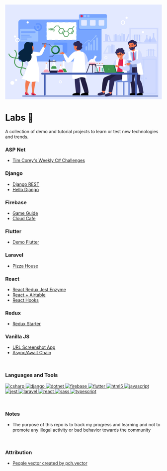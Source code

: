 <img src="./labs/people.jpg" />

# Labs 🚀

A collection of demo and tutorial projects to learn or test new technologies and trends.

### ASP Net

- [Tim Corey's Weekly C# Challenges](./tc_weekly_challenges)

### Django

- [Django REST](./django_rest)
- [Hello Django](./hello_django)

### Firebase

- [Game Guide](./game_guide)
- [Cloud Cafe](./cloud_cafe)

### Flutter

- [Demo Flutter](./demo_flutter)

### Laravel

- [Pizza House](./pizza_house)

### React

- [React Redux Jest Enzyme](./react_redux_jest_enzyme)
- [React + Airtable](./react_airtable)
- [React Hooks](./react_hooks)

### Redux

- [Redux Starter](./redux_starter)

### Vanilla JS

- [URL Screenshot App](./url_screenshot_app)
- [Async/Await Chain](./async_await_chain)

<br/>

### Languages and Tools

<p align="left">
   <a href="https://www.w3schools.com/cs/" target="_blank"> 
    <img src="https://devicons.github.io/devicon/devicon.git/icons/csharp/csharp-original.svg" alt="csharp" width="40" height="40"/>
   </a>
   <a href="https://www.djangoproject.com/" target="_blank"> 
    <img src="https://devicons.github.io/devicon/devicon.git/icons/django/django-original.svg" alt="django" width="40" height="40"/>
  </a>
  <a href="https://dotnet.microsoft.com/" target="_blank">
    <img src="https://devicons.github.io/devicon/devicon.git/icons/dot-net/dot-net-original-wordmark.svg" alt="dotnet" width="40" height="40"/>
  </a>
  <a href="https://firebase.google.com/" target="_blank">
    <img src="https://www.vectorlogo.zone/logos/firebase/firebase-icon.svg" alt="firebase" width="40" height="40"/>
  </a>
  <a href="https://flutter.dev" target="_blank">
    <img src="https://www.vectorlogo.zone/logos/flutterio/flutterio-icon.svg" alt="flutter" width="40" height="40"/>
  </a>
  <a href="https://www.w3.org/html/" target="_blank">
    <img src="https://devicons.github.io/devicon/devicon.git/icons/html5/html5-original-wordmark.svg" alt="html5" width="40" height="40"/>
  </a>
  <a href="https://developer.mozilla.org/en-US/docs/Web/JavaScript" target="_blank">
    <img src="https://devicons.github.io/devicon/devicon.git/icons/javascript/javascript-original.svg" alt="javascript" width="40" height="40"/>
  </a>
  <a href="https://jestjs.io" target="_blank">
    <img src="https://www.vectorlogo.zone/logos/jestjsio/jestjsio-icon.svg" alt="jest" width="40" height="40"/>
  </a>
  <a href="https://laravel.com/" target="_blank">
    <img src="https://devicons.github.io/devicon/devicon.git/icons/laravel/laravel-plain-wordmark.svg" alt="laravel" width="40" height="40"/>
  </a>
  <a href="https://reactjs.org/" target="_blank">
    <img src="https://devicons.github.io/devicon/devicon.git/icons/react/react-original-wordmark.svg" alt="react" width="40" height="40"/>
  </a>
  <a href="https://sass-lang.com" target="_blank">
    <img src="https://devicons.github.io/devicon/devicon.git/icons/sass/sass-original.svg" alt="sass" width="40" height="40"/>
  </a>
  <a href="https://www.typescriptlang.org/" target="_blank">
    <img src="https://devicons.github.io/devicon/devicon.git/icons/typescript/typescript-original.svg" alt="typescript" width="40" height="40"/>
  </a> 
</p>

<br/>

### Notes

- The purpose of this repo is to track my progress and learning and not to promote any illegal activity or bad behavior towards the community

<br/>

### Attribution

- [People vector created by pch.vector](https://www.freepik.com/vectors/people)
